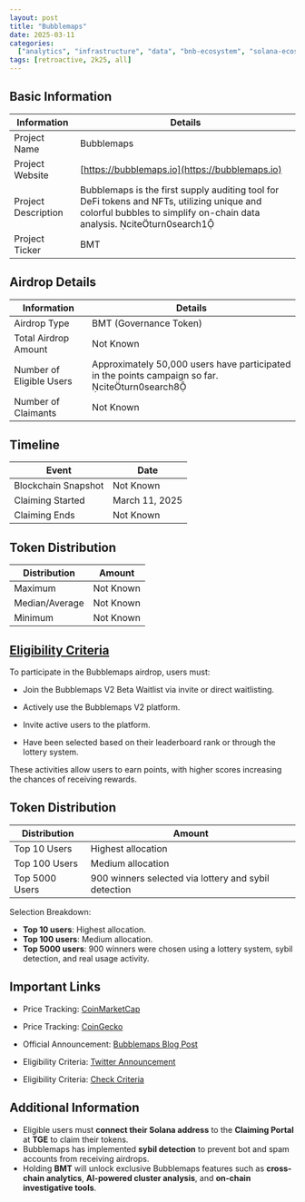 ```yaml
---
layout: post
title: "Bubblemaps"
date: 2025-03-11
categories:
  ["analytics", "infrastructure", "data", "bnb-ecosystem", "solana-ecosystem"]
tags: [retroactive, 2k25, all]
---
```


## Basic Information

| Information         | Details                                                                                                                                                              |
| ------------------- | -------------------------------------------------------------------------------------------------------------------------------------------------------------------- |
| Project Name        | Bubblemaps                                                                                                                                                           |
| Project Website     | [https://bubblemaps.io](https://bubblemaps.io)                                                                                                                       |
| Project Description | Bubblemaps is the first supply auditing tool for DeFi tokens and NFTs, utilizing unique and colorful bubbles to simplify on-chain data analysis. citeturn0search1 |
| Project Ticker      | BMT                                                                                                                                                                  |

## Airdrop Details

| Information              | Details                                                                                         |
| ------------------------ | ----------------------------------------------------------------------------------------------- |
| Airdrop Type             | BMT (Governance Token)                                                                          |
| Total Airdrop Amount     | Not Known                                                                                       |
| Number of Eligible Users | Approximately 50,000 users have participated in the points campaign so far. citeturn0search8 |
| Number of Claimants      | Not Known                                                                                       |

## Timeline

| Event               | Date           |
| ------------------- | -------------- |
| Blockchain Snapshot | Not Known      |
| Claiming Started    | March 11, 2025 |
| Claiming Ends       | Not Known      |

## Token Distribution

| Distribution   | Amount    |
| -------------- | --------- |
| Maximum        | Not Known |
| Median/Average | Not Known |
| Minimum        | Not Known |

## [Eligibility Criteria](https://wiki.bubblemaps.io/bmt/airdrop/v2-users)

To participate in the Bubblemaps airdrop, users must:

- Join the Bubblemaps V2 Beta Waitlist via invite or direct waitlisting.

- Actively use the Bubblemaps V2 platform.

- Invite active users to the platform.

- Have been selected based on their leaderboard rank or through the lottery system.

These activities allow users to earn points, with higher scores increasing the chances of receiving rewards.

## Token Distribution

| Distribution   | Amount                                               |
| -------------- | ---------------------------------------------------- |
| Top 10 Users   | Highest allocation                                   |
| Top 100 Users  | Medium allocation                                    |
| Top 5000 Users | 900 winners selected via lottery and sybil detection |

Selection Breakdown:

- **Top 10 users**: Highest allocation.
- **Top 100 users**: Medium allocation.
- **Top 5000 users**: 900 winners were chosen using a lottery system, sybil detection, and real usage activity.

## Important Links

- Price Tracking: [CoinMarketCap](https://coinmarketcap.com/currencies/bubblemaps)

- Price Tracking: [CoinGecko](https://www.coingecko.com/en/coins/bubblemaps)

- Official Announcement: [Bubblemaps Blog Post](https://blog.bubblemaps.io/its-official-the-incoming-token/)
- Eligibility Criteria: [Twitter Announcement](https://x.com/bubblemaps/status/1899384817734803470)
- Eligibility Criteria: [Check Criteria](https://wiki.bubblemaps.io/bmt/airdrop/v2-users)

## Additional Information

- Eligible users must **connect their Solana address** to the **Claiming Portal** at **TGE** to claim their tokens.
- Bubblemaps has implemented **sybil detection** to prevent bot and spam accounts from receiving airdrops.
- Holding **BMT** will unlock exclusive Bubblemaps features such as **cross-chain analytics**, **AI-powered cluster analysis**, and **on-chain investigative tools**.

